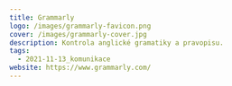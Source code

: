 ```yaml
---
title: Grammarly
logo: /images/grammarly-favicon.png
cover: /images/grammarly-cover.jpg
description: Kontrola anglické gramatiky a pravopisu.
tags:
  - 2021-11-13_komunikace
website: https://www.grammarly.com/
---
```

